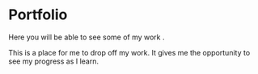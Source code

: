 # Portfolio
Here you will be able to see some of my work .

This is a place for me to drop off my work. It gives me the opportunity to see my progress as I learn.
